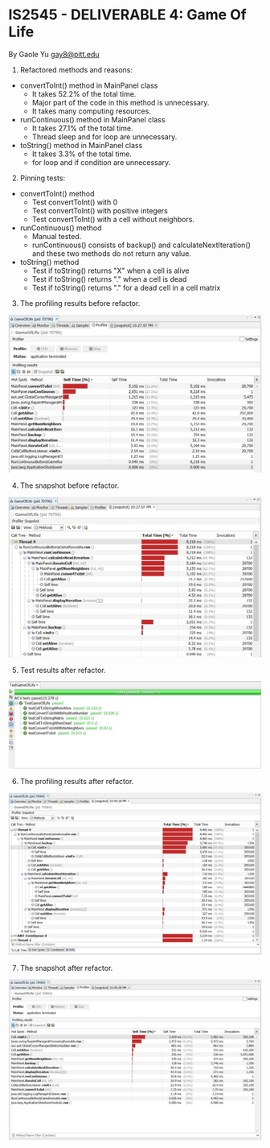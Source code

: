 # IS2545 - DELIVERABLE 4: Game Of Life

By Gaole Yu gay8@pitt.edu

1. Refactored methods and reasons:
 * convertToInt() method in MainPanel class
    * It takes 52.2% of the total time.
    * Major part of the code in this method is unnecessary.
    * It takes many computing resources.
 * runContinuous() method in MainPanel class
    * It takes 27.1% of the total time.
    * Thread sleep and for loop are unnecessary.
 * toString() method in MainPanel class
    * It takes 3.3% of the total time.
    * for loop and if condition are unnecessary.

2. Pinning tests:
 * convertToInt() method
    * Test convertToInt() with 0
    * Test convertToInt() with positive integers
    * Test convertToInt() with a cell without neighbors.
 * runContinuous() method
    * Manual tested.
    * runContinuous() consists of backup() and calculateNextIteration() and these two methods do not return any value.
 * toString() method
    * Test if toString() returns "X" when a cell is alive
    * Test if toString() returns "." when a cell is dead
    * Test if toString() returns "." for a dead cell in a cell matrix

3. The profiling results before refactor.

  <img src="imgs/p1.jpg">

4. The snapshot before refactor.

  <img src="imgs/p2.jpg">

5. Test results after refactor.

  <img src="imgs/p3.jpg">

6. The profiling results after refactor.

  <img src="imgs/p4.jpg">

7. The snapshot after refactor.

  <img src="imgs/p5.jpg">
